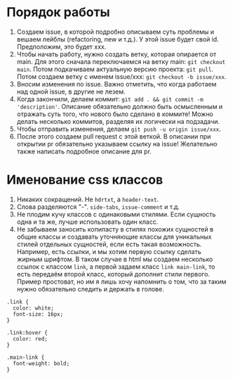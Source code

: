 # Порядок работы
1. Создаем issue, в которой подробно описываем суть проблемы и вешаем лейблы (refactoring, new и т.д.). У этой issue будет свой id. Предположим, это будет xxx.
2. Чтобы начать работу, нужно создать ветку, которая опирается от main. Для этого сначала переключаемся на ветку main: `git checkout main`. Потом подкачиваем актуальную версию проекта: `git pull`. Потом создаем ветку с именем issue/xxx: `git checkout -b issue/xxx`.
3. Вносим изменения по issue. Важно отметить, что когда работаем над одной issue, в другие не лезем.
4. Когда закончили, делаем коммит: `git add . && git commit -m 'description'`. Описание обязательно должно быть осмысленным и отражать суть того, что нового было сделано в коммите! Можно делать несколько коммитов, разделяя их логически на подзадачи.
5. Чтобы отправить изменения, делаем `git push -u origin issue/xxx`.
6. После этого создаем pull request с этой веткой. В описании при открытии pr обязательно указываем ссылку на issue! Желательно также написать подробное описание для pr.

# Именование css классов
1. Никаких сокращений. Не `hdrtxt`, а `header-text`.
2. Слова разделяются "-". `side-tabs`, `issue-comment` и т.д.
3. Не плодим кучу классов с одинаковыми стилями. Если сущность одна и та же, лучше использовать один класс.
4. Не забываем заносить копипасту в стилях похожих сущностей в общие классы и создавать уточняющие классы для уникальных стилей отдельных сущностей, если есть такая возможность. Например, есть ссылки, и мы хотим первую ссылку сделать жирным шрифтом. В таком случае в html мы создаем несколько ссылок с классом `link`, а первой задаем класс `link main-link`, то есть передаём второй класс, который дополнит стили первого. Пример простоват, но им я лишь хочу напомнить о том, что за таким нужно обязательно следить и держать в голове.
  ```
  .link {
    color: white;
    font-size: 16px;
  }

  .link:hover {
    color: red;
  }

  .main-link {
    font-weight: bold;
  }
  ```
